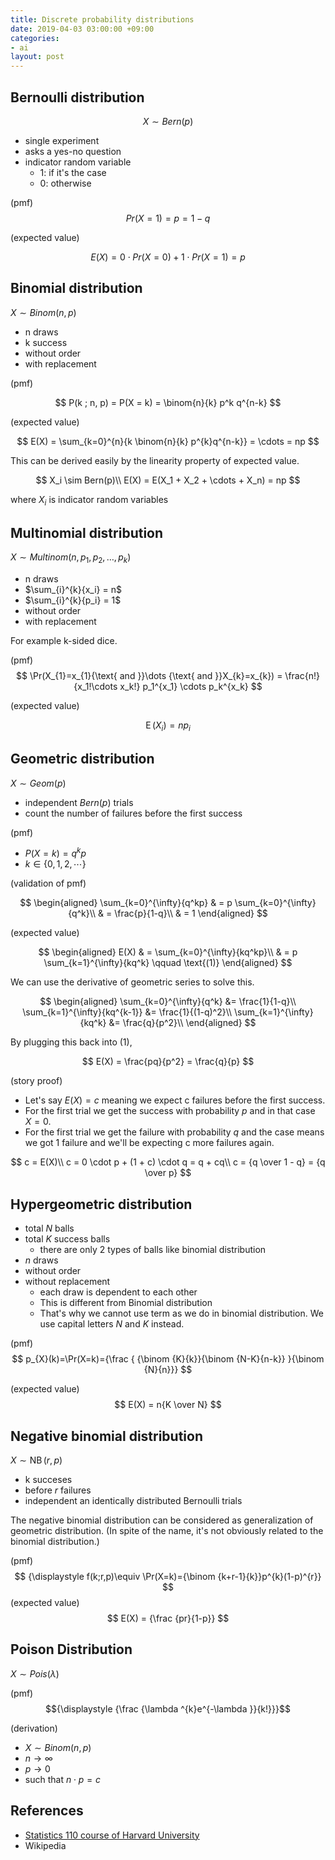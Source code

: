 ```yaml
---
title: Discrete probability distributions
date: 2019-04-03 03:00:00 +09:00
categories:
- ai
layout: post
---
```


## Bernoulli distribution

$$
X \sim Bern(p)
$$

- single experiment
- asks a yes-no question
- indicator random variable
  - 1: if it's the case
  - 0: otherwise

(pmf)
$$
Pr(X = 1) = p = 1 - q
$$

(expected value)

$$
E(X) = 0 \cdot Pr(X = 0) + 1 \cdot Pr(X = 1) = p
$$

## Binomial distribution

$X \sim Binom(n,p)$

- n draws
- k success
- without order
- with replacement

(pmf)

$$
P(k ; n, p) = P(X = k) = \binom{n}{k} p^k q^{n-k}
$$

(expected value)

$$
E(X) = \sum_{k=0}^{n}{k \binom{n}{k} p^{k}q^{n-k}} = \cdots = np
$$

This can be derived easily by the linearity property of expected value.

$$
X_i \sim Bern(p)\\
E(X) = E(X_1 + X_2 + \cdots + X_n) = np
$$

where $X_i$ is indicator random variables

## Multinomial distribution

$X \sim Multinom(n, p_1, p_2, \dots, p_k)$

- n draws
- $\sum_{i}^{k}{x_i} = n$
- $\sum_{i}^{k}{p_i} = 1$
- without order
- with replacement

For example k-sided dice.

(pmf)
$$
\Pr(X_{1}=x_{1}{\text{ and }}\dots {\text{ and }}X_{k}=x_{k}) =
\frac{n!}{x_1!\cdots x_k!} p_1^{x_1} \cdots p_k^{x_k}
$$

(expected value)

$$
\operatorname{E}(X_i) = n p_i
$$

## Geometric distribution

$X \sim Geom(p)$

- independent $Bern(p)$ trials
- count the number of failures before the first success

(pmf)

- $P(X = k) = q^kp$
- $k \in \{0,1,2,\cdots\}$

(validation of pmf)

$$
\begin{aligned}
\sum_{k=0}^{\infty}{q^kp} & = p \sum_{k=0}^{\infty}{q^k}\\
& = \frac{p}{1-q}\\
& = 1
\end{aligned}
$$

(expected value)

$$
\begin{aligned}
E(X) & = \sum_{k=0}^{\infty}{kq^kp}\\
& = p \sum_{k=1}^{\infty}{kq^k} \qquad \text{(1)}
\end{aligned}
$$

We can use the derivative of geometric series to solve this.

$$
\begin{aligned}
\sum_{k=0}^{\infty}{q^k} &= \frac{1}{1-q}\\
\sum_{k=1}^{\infty}{kq^{k-1}} &= \frac{1}{(1-q)^2}\\
\sum_{k=1}^{\infty}{kq^k} &= \frac{q}{p^2}\\
\end{aligned}
$$

By plugging this back into (1),

$$
E(X) = \frac{pq}{p^2} = \frac{q}{p}
$$

(story proof)

- Let's say $E(X) = c$ meaning we expect c failures before the first success.
- For the first trial we get the success with probability $p$ and in that case $X = 0$.
- For the first trial we get the failure with probability $q$ and the case means we got 1 failure and we'll be expecting c more failures again.

$$
c = E(X)\\
c = 0 \cdot p + (1 + c) \cdot q = q + cq\\
c = {q \over 1 - q} = {q \over p}
$$

## Hypergeometric distribution

- total $N$ balls
- total $K$ success balls
  - there are only 2 types of balls like binomial distribution
- $n$ draws
- without order
- without replacement
  - each draw is dependent to each other
  - This is different from Binomial distribution
  - That's why we cannot use term as we do in binomial distribution. We use capital letters $N$ and $K$ instead.

(pmf)
$$
p_{X}(k)=\Pr(X=k)={\frac { {\binom {K}{k}}{\binom {N-K}{n-k}} }{\binom {N}{n}}}
$$

(expected value)
$$
E(X) = n{K \over N}
$$

## Negative binomial distribution

$X \sim \operatorname {NB} (r,p)$

- k succeses
- before $r$ failures
- independent an identically distributed Bernoulli trials

The negative binomial distribution can be considered as generalization of geometric distribution. (In spite of the name, it's not obviously related to the binomial distribution.)

(pmf)
$$
{\displaystyle f(k;r,p)\equiv \Pr(X=k)={\binom {k+r-1}{k}}p^{k}(1-p)^{r}}
$$
(expected value)
$$
E(X) = {\frac {pr}{1-p}}
$$

## Poison Distribution

$X \sim Pois(\lambda)$

(pmf)
$${\displaystyle {\frac {\lambda ^{k}e^{-\lambda }}{k!}}}$$

(derivation)

- $X \sim Binom(n, p)$
- $n \to \infty$
- $p \to 0$
- such that $n \cdot p = c$

## References

- [Statistics 110 course of Harvard University](https://www.youtube.com/playlist?list=PL2SOU6wwxB0uwwH80KTQ6ht66KWxbzTIo)
- Wikipedia
